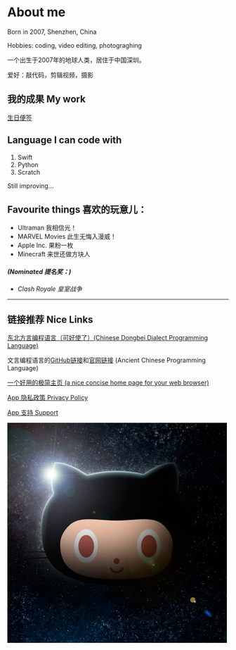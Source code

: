 
# About me

Born in 2007, Shenzhen, China

Hobbies: coding, video editing, photograghing

一个出生于2007年的地球人类，居住于中国深圳。

爱好：敲代码，剪辑视频，摄影

## 我的成果 My work

[生日便签](https://apps.apple.com/cn/app/id1499441985)

## Language I can code with

1. Swift
1. Python
1. Scratch

Still improving...

## Favourite things 喜欢的玩意儿：
+ Ultraman 我相信光！
+ MARVEL Movies 此生无悔入漫威！
+ Apple Inc. 果粉一枚
+ Minecraft 来世还做方块人

#### *(Nominated 提名奖：)*
+ *Clash Royale 皇室战争*

***

## 链接推荐 Nice Links

[东北方言编程语言（可好使了）(Chinese Dongbei Dialect Programming Language)](https://github.com/zhanyong-wan/dongbei)

文言编程语言的[GitHub链接](https://github.com/wenyan-lang/wenyan)和[官网链接](https://wy-lang.org)
(Ancient Chinese Programming Language)

[一个好用的极简主页 (a nice concise home page for your web browser)](https://www.jianfast.com)

[App 隐私政策 Privacy Policy](/privacy)

[App 支持 Support](/support)

![icon](assets/astroctocat.jpg "octocat, the mascot of github on a space background")
